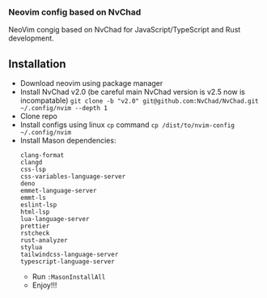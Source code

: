 ### Neovim config based on NvChad
NeoVim congig based on NvChad for JavaScript/TypeScript and Rust development.
## Installation
- Download neovim using package manager
- Install NvChad v2.0 (be careful main NvChad version is v2.5 now is incompatable)
  ```git clone -b "v2.0" git@github.com:NvChad/NvChad.git ~/.config/nvim --depth 1```
- Clone repo
- Install configs using linux `cp` command
  ```cp /dist/to/nvim-config ~/.config/nvim```
- Install Mason dependencies:
  ```
  clang-format
  clangd
  css-lsp
  css-variables-language-server
  deno
  emmet-language-server
  emmt-ls
  eslint-lsp
  html-lsp
  lua-language-server
  prettier
  rstcheck
  rust-analyzer
  stylua
  tailwindcss-language-server
  typescript-language-server
  ```
  - Run `:MasonInstallAll`
  - Enjoy!!!
